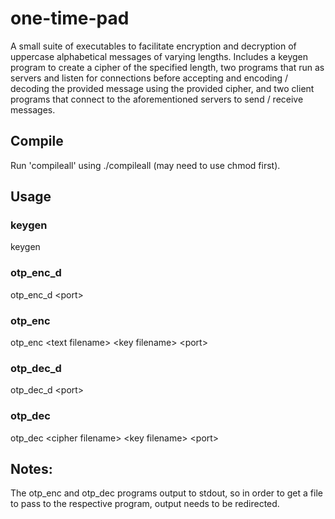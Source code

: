 # one-time-pad

A small suite of executables to facilitate encryption and decryption of uppercase alphabetical messages of varying lengths. Includes a keygen program to create a cipher of the specified length, two programs that run as servers and listen for connections before accepting and encoding / decoding the provided message using the provided cipher, and two client programs that connect to the aforementioned servers to send / receive messages.

## Compile
Run 'compileall' using ./compileall (may need to use chmod first).

## Usage

### keygen
keygen <length>

### otp_enc_d
otp_enc_d \<port\>

### otp_enc
otp_enc \<text filename\> \<key filename\> \<port\>

### otp_dec_d
otp_dec_d \<port\>

### otp_dec
otp_dec \<cipher filename\> \<key filename\> \<port\>


## Notes:
The otp_enc and otp_dec programs output to stdout, so in order to get a file to pass to the respective program, output needs to be redirected.
